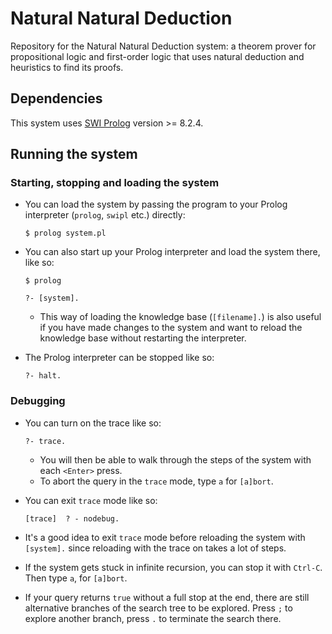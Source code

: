 # Natural Natural Deduction
Repository for the Natural Natural Deduction system: a theorem prover for propositional logic and first-order logic that uses natural deduction and heuristics to find its proofs.

## Dependencies
This system uses [SWI Prolog](https://www.swi-prolog.org/download/stable) version >= 8.2.4.

## Running the system
### Starting, stopping and loading the system
* You can load the system by passing the program to your Prolog interpreter (`prolog`, `swipl` etc.) directly:

      $ prolog system.pl

* You can also start up your Prolog interpreter and load the system there, like so:

      $ prolog

      ?- [system].

    * This way of loading the knowledge base (`[filename].`) is also useful if you have made changes to the system and want to reload the knowledge base without restarting the interpreter.

* The Prolog interpreter can be stopped like so:

      ?- halt.

### Debugging

* You can turn on the trace like so:

      ?- trace.

    * You will then be able to walk through the steps of the system with each `<Enter>` press.
    * To abort the query in the `trace` mode, type `a` for `[a]bort`.

* You can exit `trace` mode like so:

      [trace]  ? - nodebug.

* It's a good idea to exit `trace` mode before reloading the system with `[system].` since reloading with the trace on takes a lot of steps.

* If the system gets stuck in infinite recursion, you can stop it with `Ctrl-C`. Then type `a`, for `[a]bort`.

* If your query returns `true` without a full stop at the end, there are still alternative branches of the search tree to be explored. Press `;` to explore another branch, press `.` to terminate the search there.
